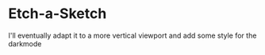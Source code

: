 # Etch-a-Sketch

I'll eventually adapt it to a more vertical viewport and add some style for the darkmode